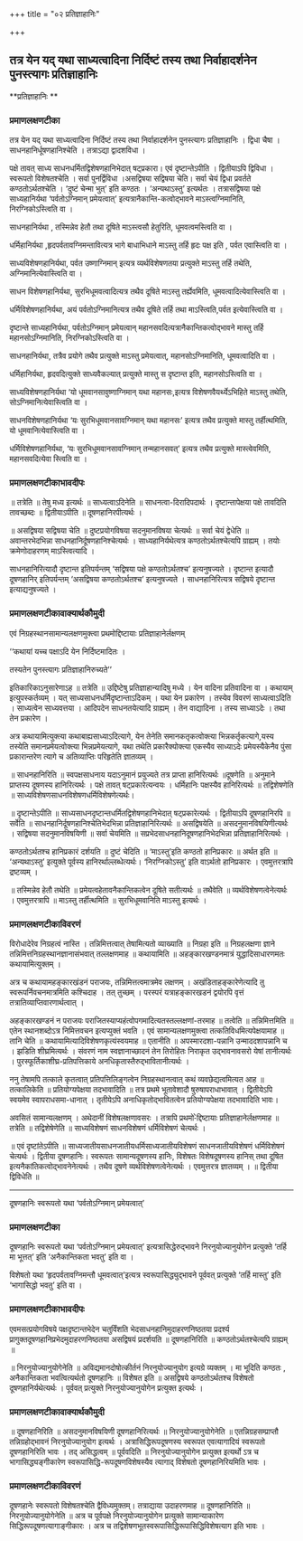 +++
title = "०२ प्रतिज्ञाहानिः"

+++


## तत्र येन यद् यथा साध्यत्वादिना निर्दिष्टं तस्य तथा निर्वाहादर्शनेन पुनस्त्यागः प्रतिज्ञाहानिः

**प्रतिज्ञाहानिः **

### **प्रमाणलक्षणटीका**

तत्र येन यद् यथा साध्यत्वादिना निर्दिष्टं तस्य तथा निर्वाहादर्शनेन पुनस्त्यागः प्रतिज्ञाहानिः । द्विधा चैषा । साधनहानिर्धूषणहानिश्चेति । तत्राऽद्या द्वादशविधा ।

पक्षे तावत् साध्य साधनधर्मितद्विशेषणहानिभेदात् षट्प्रकारा। एवं दृष्टान्तेऽपीति । द्वितीयाऽपि द्विविधा । स्वरूपतो विशेषतश्चेति । सर्वा पुनर्द्विविधा ।असद्विषया सद्विषया चेति। सर्वा चेयं द्विधा प्रवर्तते कण्ठतोऽर्थतश्चेति । ‘दुष्टं चेन्मा भुत्’ इति कण्ठतः । ‘अन्यथाऽस्तु’ इत्यर्थतः । तत्रासद्विषया पक्षे साध्यहानिर्यथा ‘पर्वतोऽग्निमान् प्रमेयत्वात्’ इत्यत्रानैकान्ति-कत्वोद्भावने माऽस्त्वग्निमानिति, निरग्निकोऽस्त्विति वा ।

साधनहानिर्यथा , तस्मिन्नेव हेतौ तथा दूषिते माऽस्त्वसौ हेतुरिति, धूमवत्वमस्त्विति वा ।

धर्मिहानिर्यथा ,हृदपर्वतावग्निमन्तावित्यत्र भागे बाधाभिधाने माऽस्तु तर्हि हृदः पक्ष इति , पर्वत एवास्त्विति वा ।

साध्यविशेषणहानिर्यथा, पर्वत उष्णाग्निमान् इत्यत्र व्यर्थविशेषणतया प्रत्युक्ते माऽस्तु तर्हि तथेति, अग्निमानित्येवास्त्विति वा ।

साधन विशेषणहानिर्यथा, सुरभिधूमवत्वादित्यत्र तथैव दूषिते माऽस्तु तर्ह्येवमिति, धूमवत्वादित्येवास्त्विति वा ।

धर्मिविशेषणहानिर्यथा, अयं पर्वतोऽग्निमानित्यत्र तथैव दूषिते तर्हि तथा माऽस्त्विति,पर्वत इत्येवास्त्विति वा ।

दृष्टान्ते साध्यहानिर्यथा, पर्वतोऽग्निमान् प्रमेयत्वान् महानसवदित्यत्रानैकान्तिकत्वोद्भावने मास्तु तर्हि महानसोऽग्निमानिति, निरग्निकोऽस्त्विति वा ।

साधनहानिर्यथा, तत्रैव प्रयोगे तथैव प्रत्युक्ते माऽस्तु प्रमेयत्वात्, महानसोऽग्निमानिति, धूमवत्वादिति वा ।

धर्मिहानिर्यथा, हृदवदित्युक्ते साध्यवैकल्यात् प्रत्युक्ते मास्तु स दृष्टान्त इति, महानसोऽस्त्विति वा ।

साध्यविशेषणहानिर्यथा ‘यो धूमवानसावुष्णाग्निमान् यथा महानसः,इत्यत्र विशेषणवैयर्थ्येऽभिहिते माऽस्तु तथेति, सोऽग्निमानित्येवास्त्विति वा ।

साधनविशेषणहानिर्यथा ‘यः सुरभिधूमवानसावग्निमान् यथा महानसः’ इत्यत्र तथैव प्रत्युक्ते मास्तु तर्हीत्थमिति, यो धूमवानित्येवास्त्विति वा ।

धर्मिविशेषणहानिर्यथा, ‘यः सुरभिधूमवानसावग्निमान् तन्महानसवत्’ इत्यत्र तथैव प्रत्युक्ते मास्त्वेवमिति, महानसवदित्येवा स्त्विति वा ।

### **प्रमाणलक्षणटीकाभावदीपः**

॥ तत्रेति ॥ तेषु मध्य इत्यर्थः ॥ साध्यत्वाऽदिनेति ॥ साधनत्वा-दिरादिपदार्थः । दृष्टान्तापेक्षया पक्षे तावदिति तावच्छब्दः ॥ द्वितीयाऽपीति ॥ दूषणहानिरपीत्यर्थः ।

॥ असद्विषया सद्विषया चेति ॥ दुष्टप्रयोगविषया सदनुमानविषया चेत्यर्थः ॥ सर्वा चेयं द्वेधेति ॥ अवान्तरभेदभिन्ना साधनहानिर्दूषणहानिश्चेत्यर्थः । साध्यहानिर्यथेत्यत्र कण्ठतोऽर्थतश्चेत्यपि ग्राह्यम् । तयोः क्रमेणोदाहरणम् माऽस्त्वित्यादि ।

साधनहानिरित्यादौ दृष्टान्त इतिपर्यन्तम् ‘सद्विषया पक्षे कण्ठतोऽर्थतश्च’ इत्यनुषज्यते । दृष्टान्त इत्यादौ दूषणहानिर् इतिपर्यन्तम् ‘असद्विषया कण्ठतोऽर्थतश्च’ इत्यनुषज्यते । साधनहानिरित्यत्र सद्विषये दृष्टान्त इत्याद्यनुषज्यते ।

### **प्रमाणलक्षणटीकावाक्यार्थकौमुदी**

एवं निग्रहस्थानसामान्यलक्षणमुक्त्वा प्रथमोद्दिष्टायाः प्रतिज्ञाहानेर्लक्षणम्

‘‘कथायां यच्च पक्षाऽदि येन निर्दिष्टमादितः ।

तस्यतेन पुनस्त्यागः प्रतिज्ञाहानिरुच्यते’’

इतिकारिकाऽनुसारेणाऽह ॥ तत्रेति ॥ उद्दिष्टेषु प्रतिज्ञाहान्यादिषु मध्ये । येन वादिना प्रतिवादिना वा । कथायाम् इत्युपस्कर्तव्यम् । यत् साध्यसाधनधर्मिदृष्टान्ताऽदिकम् । यथा येन प्रकारेण । तस्येव विवरणं साध्यत्वाऽदिति । साध्यत्वेन साध्यवत्तया । आदिपदेन साधनतयेत्यादि ग्राह्यम् । तेन वाद्यादिना । तस्य साध्याऽदेः । तथा तेन प्रकारेण ।

अत्र कथायामित्युक्त्या कथाबाह्यसाध्याऽदित्यागे, येन तेनेति समानकतृकत्वोक्त्या भिन्नकर्तृकत्यागे,यस्य तस्येति समानप्रमेयत्वोक्त्या भिन्नप्रमेयत्यागे, यथा तथेति प्रकारैक्योक्त्या एकस्यैव साध्याऽदेः प्रमेयस्यैकेनैव पुंसा प्रकारान्तरेण त्यागे च अतिव्याप्तिः परिहृतेति ज्ञातव्यम् ।

॥ साधनहानिरिति ॥ स्वपक्षसाधनाय यदाऽनुमानं प्रयुज्यते तत्र प्राप्ता हानिरित्यर्थः ॥दूषणेति ॥ अनुमाने प्राप्तस्य दूषणस्य हानिरित्यर्थः । पक्षे तावत् षट्प्रकारेत्यन्वयः । धर्मिहानिः पक्षस्यैव हानिरित्यर्थः ॥ तद्विशेषणेति ॥ साध्यविशेषणसाधनविशेषणधर्मिविशेषणेत्यर्थः।

॥ दृष्टान्तेऽपीति ॥ साध्यसाधनदृष्टान्तधर्मितद्विशेषणहानिभेदात् षट्प्रकारेत्यर्थः । द्वितीयाऽपि दूषणहानिरपि ॥ सर्वेति ॥ साधनहानिर्दूषणहानिश्चेतिभेदभिन्ना प्रतिज्ञाहानिरित्यर्थः ॥ असद्विषयेति ॥ असदनुमानविषयिणीत्यर्थः । सद्विषया सदनुमानविषयिणी ॥ सर्वा चेयमिति ॥ सप्रभेदसाधनहानिदूषणहानिभेदभिन्ना प्रतिज्ञाहानिरित्यर्थः ।

कण्ठतोऽर्थतश्च हानिप्रकारं दर्शयति ॥ दुष्टं चेदिति ॥ ‘माऽस्तु’इति कण्ठतो हानिप्रकारः ॥ अर्थत इति ॥ ‘अन्यथाऽस्तु’ इत्युक्ते पूर्वस्य हानिरर्थाल्लब्धेत्यर्थः। ‘निरग्निकोऽस्तु’ इति वाऽर्थतो हानिप्रकारः । एवमुत्तरत्रापि द्रष्टव्यम् ।

॥ तस्मिन्नेव हेतौ तथेति ॥ प्रमेयत्वहेतावनैकान्तिकत्वेन दूषिते सतीत्यर्थः ॥ तथैवेति ॥ व्यर्थविशेषणत्वेनेत्यर्थः । एवमुत्तरत्रापि ॥ माऽस्तु तर्हीत्थमिति ॥ सुरभिधूमवानिति माऽस्तु इत्यर्थः ।

### **प्रमाणलक्षणटीकाविवरणं**

विरोधादेरेव निग्रहत्वं नास्ति । तन्निमित्तत्वात् तेषामित्यतो व्याख्याति ॥ निग्रहा इति ॥ निग्रहलक्षणा ज्ञाने तन्निमित्तनिग्रहस्थानज्ञानासंभवात् तल्लक्षणमाह ॥ कथायामिति ॥ अहङ्कारखण्डनमात्रं युद्धादिसाधारणमतः कथायामित्युक्तम् ।

अत्र च कथायामहङ्कारखंडनं पराजयः, तन्निमित्तत्वमात्रमेव लक्षणम् । अखंडिताहङ्कारेणेत्यादि तु स्वरूपर्निवचनमात्रमिति कश्चिदाह । तत् तुच्छम् । परस्परं यत्राहङ्कारखडनं द्वयोरपि वृत्तं तत्रातिव्याप्तिवारणार्थत्वात् ।

अहङ्कारखण्डनं न पराजयः पराजितस्याप्यहंत्वोपगमादित्यतस्तल्लक्षणां-तरमाह ॥ तत्वेति ॥ तन्निमित्तमिति ॥ एतेन स्थानशब्दोऽत्र निमित्तवचन इत्यप्युक्तं भवति । एवं सामान्यलक्षणमुक्त्वा तत्कतिविधमित्यपेक्षयामाह ॥ तानि चेति ॥ कथायामित्यादिविशेषणकृत्यंस्वयमाह ॥ एतानीति ॥ अपस्मारदशा-पन्नानि उन्माददशापन्नानि च । झडिति शीघ्रमित्यर्थः । संवरणं नाम स्वज्ञानाच्छादनं तेन तिरोहितः निराकृत उद्भावनावसरो येषां तानीत्यर्थः । पुरस्फूर्तिकाशीघ्र-प्रतिपत्तिकाये अनधिकृतास्तैरुद्भावितानीत्यर्थः ।

ननु तेषामपि तत्काले कृतत्वात् प्रतिपत्तिलिङ्गत्वेन निग्रहस्थानत्वात् कथं व्यवछेद्यत्वमित्यत आह ॥ तत्कालिकेति ॥ प्रतियोग्यपेक्षया तदभावादिति ॥ तत्र प्रथमे भूतावेशादौ षुरुषापराधाभावात् । द्वितीयेऽपि स्वयमेव स्वापराधसमा-धानात् । तृतीयेऽपि अनाधिकृतोद्भावितत्वेन प्रतियोग्यपेक्षया तदभावादिति भावः।

अवसितं सामान्यलक्षणम् । अथेदानीं विशेषलक्षणावसरः । तत्रापि प्रथमो-ेद्दिष्टायाः प्रतिज्ञाहानेर्लक्षणमाह ॥ तत्रेति ॥ तद्विशेषेणेति ॥ साध्यविशेषणं साधनविशेषणं धर्मिविशेषणं चेत्यर्थः ।

॥ एवं दृष्टांतेऽपीति ॥ साध्यजातीयसाधनजातीयधर्मिसाध्यजातीयविशेषणं साधनजातीयविशेषणं धर्मिविशेषणं चेत्यर्थः । द्वितीया दूषणहानिः। स्वरूपतः सामान्यदूषणस्य हानिः, विशेषतः विशेषदूषणस्य हानिस् तथा दूषित इत्यनैकांतिकत्वोद्भावनेनेत्यर्थः । तथैव दूषणे व्यर्थविशेषणत्वेनेत्यर्थः । एवमुत्तरत्र ज्ञातव्यम् । ॥ द्वितीया द्विविधेति ॥

------------------------------------------------------------------------

दूषणहानिः स्वरूपतो यथा ‘पर्वतोऽग्निमान् प्रमेयत्वात्’

### **प्रमाणलक्षणटीका**

दूषणहानिः स्वरूपतो यथा ‘पर्वतोऽग्निमान् प्रमेयत्वात्’ इत्यत्रासिद्धेरुद्भावने निरनुयोज्यानुयोगेन प्रत्युक्ते ‘तर्हि मा भूत्तत्’ इति ‘अनैकान्तिकता भवतु’ इति वा ।

विशेषतो यथा ‘हृदपर्वतावग्निमन्तौ धूमवत्वात्’इत्यत्र स्वरूपासिद्ध्युद्भावने पूर्ववत् प्रत्युक्ते ‘तर्हि मास्तु’ इति ‘भागासिद्धो भवतु’ इति वा ।

### **प्रमाणलक्षणटीकाभावदीपः**

एवमसत्प्रयोगविषये पक्षदृष्टान्तभेदेन चतुर्विंशति भेदसाधनहानिमुदाहरणनिष्ठतया प्रदर्श्य प्रागुक्तदूषणहानिप्रभेदमुदाहरणनिष्ठतया असद्विषयं प्रदर्शयति ॥ दूषणहानिरिति ॥ कण्ठतोऽर्थतश्चेत्यपि ग्राह्यम् ॥

॥ निरनुयोज्यानुयोगेनेति ॥ अविद्यमानदोषोत्कीर्तनं निरनुयोज्यानुयोग इत्यग्रे व्यक्तम् । मा भूदिति कण्ठतः , अनैकान्तिकता भवत्वित्यर्थतो दूषणहानिः ॥ विशेेषत इति ॥ असद्विषये कण्ठतोऽर्थतश्च विशेषतो दूषणहानिर्यथेत्यर्थः । पूर्ववत् प्रत्युक्ते निरनुयोज्यानुयोगेन प्रत्युक्त इत्यर्थः ।

### **प्रमाणलक्षणटीकावाक्यार्थकौमुदी**

॥ दूषणहानिरिति ॥ असदनुमानविषयिणी दूषणहानिरित्यर्थः ॥ निरनुयोज्यानुयोगेनेति ॥ एतन्निग्रहसम्प्राप्तौ तन्निग्रहोद्भावनं निरनुयोज्यानुयोग इत्यर्थः । अत्रासिद्धिरूपदूषणस्य स्वरूपत एवत्यागादियं स्वरूपतो दूषणहानिरिति भावः । तद् असिद्धत्वम् ॥ पूर्ववदिति ॥ निरनुयोज्यानुयोगेन प्रत्युक्त इत्यर्थो ऽत्र च भागासिद्ध्यङ्गीकारेण स्वरूपासिद्धि-रूपदूषणविशेषस्यैव त्यागाद् विशेषतो दूषणहानिरियमिति भावः ।

### **प्रमाणलक्षणटीकाविवरणं**

दूषणहानेः स्वरूपतो विशेषतश्चेति द्वैविध्यमुक्तम्। तत्राद्याया उदाहरणमाह ॥ दूषणहानिरिति ॥ निरनुयोज्यानुयोगेनेति ॥ अत्र च पूर्वपक्षे निरनुयोज्यानुयोगेन प्रत्युक्ते सामान्याकारेण सिद्धिरूपदूषणत्यागाङ्गीकारः । अत्र च तद्विशेषणभूतस्वरूपासिद्धिरूपासिद्धिविशेषत्याग इति भावः ।

